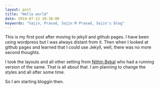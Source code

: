 ```yaml
---
layout: post
title: "Hello world"
date: 2014-07-12 18:38:00
keywords: "Sajin, Prasad, Sajin M Prasad, Sajin's blog"
---
```


This is my first post after moving to jekyll and github pages. I have been using wordpress but I was always distant from it. Then when I looked at github pages and learned that I could use Jekyll, well, there was no more second thoughts.

I took the layouts and all other setting from [Nithin Bekal](https://github.com/nithinbekal/nithinbekal.github.io)  who had a running version of the same. That is all about that. I am planning to change the styles and all after some time.

So I am starting bloggin then.
